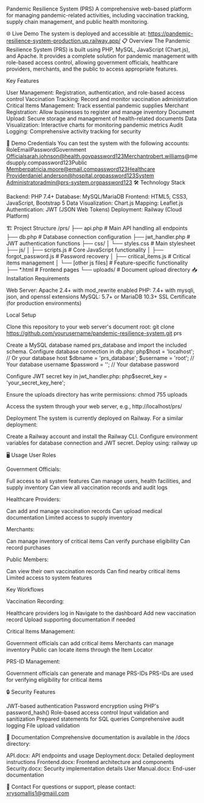 Pandemic Resilience System (PRS)
A comprehensive web-based platform for managing pandemic-related activities, including vaccination tracking, supply chain management, and public health monitoring.


🌐 Live Demo
The system is deployed and accessible at:
https://pandemic-resilience-system-production.up.railway.app/
📋 Overview
The Pandemic Resilience System (PRS) is built using PHP, MySQL, JavaScript (Chart.js), and Apache. It provides a complete solution for pandemic management with role-based access control, allowing government officials, healthcare providers, merchants, and the public to access appropriate features.

Key Features

User Management: Registration, authentication, and role-based access control
Vaccination Tracking: Record and monitor vaccination administration
Critical Items Management: Track essential pandemic supplies
Merchant Registration: Allow businesses to register and manage inventory
Document Upload: Secure storage and management of health-related documents
Data Visualization: Interactive charts for monitoring pandemic metrics
Audit Logging: Comprehensive activity tracking for security

🔑 Demo Credentials
You can test the system with the following accounts:
RoleEmailPasswordGovernment Officialsarah.johnson@health.govpassword123Merchantrobert.williams@medsupply.compassword123Public Memberpatricia.moore@email.compassword123Healthcare Providerdaniel.anderson@hospital.orgpassword123System Administratoradmin@prs-system.orgpassword123
🛠️ Technology Stack

Backend: PHP 7.4+
Database: MySQL/MariaDB
Frontend: HTML5, CSS3, JavaScript, Bootstrap 5
Data Visualization: Chart.js
Mapping: Leaflet.js
Authentication: JWT (JSON Web Tokens)
Deployment: Railway (Cloud Platform)

🏗️ Project Structure
/prs/
├── api.php                # Main API handling all endpoints
├── db.php                 # Database connection configuration
├── jwt_handler.php        # JWT authentication functions
├── css/
│   └── styles.css         # Main stylesheet
├── js/
│   ├── scripts.js         # Core JavaScript functionality
│   ├── forgot_password.js # Password recovery
│   ├── critical_items.js  # Critical items management
│   └── [other js files]   # Feature-specific functionality
├── *.html                 # Frontend pages
└── uploads/               # Document upload directory
📥 Installation
Requirements

Web Server: Apache 2.4+ with mod_rewrite enabled
PHP: 7.4+ with mysqli, json, and openssl extensions
MySQL: 5.7+ or MariaDB 10.3+
SSL Certificate (for production environments)

Local Setup

Clone this repository to your web server's document root:
git clone https://github.com/yourusername/pandemic-resilience-system.git prs

Create a MySQL database named prs_database and import the included schema.
Configure database connection in db.php:
php$host = 'localhost';  // Or your database host
$dbname = 'prs_database';
$username = 'root';   // Your database username
$password = '';       // Your database password

Configure JWT secret key in jwt_handler.php:
php$secret_key = 'your_secret_key_here';

Ensure the uploads directory has write permissions:
chmod 755 uploads

Access the system through your web server, e.g., http://localhost/prs/

Deployment
The system is currently deployed on Railway. For a similar deployment:

Create a Railway account and install the Railway CLI.
Configure environment variables for database connection and JWT secret.
Deploy using:
railway up


🖥️ Usage
User Roles

Government Officials:

Full access to all system features
Can manage users, health facilities, and supply inventory
Can view all vaccination records and audit logs


Healthcare Providers:

Can add and manage vaccination records
Can upload medical documentation
Limited access to supply inventory


Merchants:

Can manage inventory of critical items
Can verify purchase eligibility
Can record purchases


Public Members:

Can view their own vaccination records
Can find nearby critical items
Limited access to system features



Key Workflows

Vaccination Recording:

Healthcare providers log in
Navigate to the dashboard
Add new vaccination record
Upload supporting documentation if needed


Critical Items Management:

Government officials can add critical items
Merchants can manage inventory
Public can locate items through the Item Locator


PRS-ID Management:

Government officials can generate and manage PRS-IDs
PRS-IDs are used for verifying eligibility for critical items



🔒 Security Features

JWT-based authentication
Password encryption using PHP's password_hash()
Role-based access control
Input validation and sanitization
Prepared statements for SQL queries
Comprehensive audit logging
File upload validation

📁 Documentation
Comprehensive documentation is available in the /docs directory:

API.docx: API endpoints and usage
Deployment.docx: Detailed deployment instructions
Frontend.docx: Frontend architecture and components
Security.docx: Security implementation details
User Manual.docx: End-user documentation


📧 Contact
For questions or support, please contact: xrysomallis1@gmaiil.com
